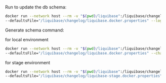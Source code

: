 

Run to update the db schema:

```bash
docker run --network host --rm -v "$(pwd)/liquibase":/liquibase/changelog liquibase/liquibase:4.6 \
--defaultsFile="/liquibase/changelog/liquibase.docker.properties" --log-level ERROR update
```

Generate schema command:


for local environment
```bash
docker run --network host --rm -v "$(pwd)/liquibase":/liquibase/changelog liquibase/liquibase:4.6 \
--defaultsFile="/liquibase/changelog/liquibase.docker.properties" --changeLogFile=/liquibase/changelog/master_changelog-created.json generateChangeLog
```

for stage environment
```bash
docker run --network host --rm -v "$(pwd)/liquibase":/liquibase/changelog liquibase/liquibase:4.6 \
--defaultsFile="/liquibase/changelog/liquibase-stage.docker.properties" --changeLogFile=/liquibase/changelog/master_changelog-created.json generateChangeLog
```
